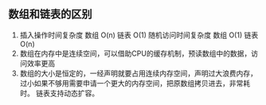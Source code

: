 ## 数组和链表的区别

1. 插入操作时间复杂度 数组 O(n) 链表 O(1)
 随机访问时间复杂度 数组 O(1) 链表 O(n)
2. 数组在内存中是连续空间，可以借助CPU的缓存机制，预读数组中的数据，访问效率更高
3. 数组的大小是恒定的，一经声明就要占用连续内存空间，声明过大浪费内存，
   过小如果不够用需要申请一个更大的内存空间，把原数组拷贝进去，非常耗时。
   链表支持动态扩容。